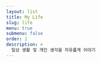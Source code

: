 ```yaml
---
layout: list
title: My Life
slug: life
menu: true
submenu: false
order: 1
description: >
  일상 생활 및 개인 생각을 자유롭게 이야기
---
```


